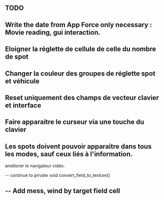 TODO
--
Write the date from App Force only necessary : Movie reading, gui interaction.
--
Eloigner la réglette de cellule de celle du nombre de spot
--
Changer la couleur des groupes de réglette spot et véhicule
--
Reset uniquement des champs de vecteur clavier et interface
--
Faire apparaitre le curseur via une touche du clavier
--
Les spots doivent pouvoir apparaitre dans tous les modes, sauf ceux liés à l'information.
--
améliorer le navigateur vidéo.


--
continue to private void convert_field_to_texture()

--
Add mess, wind by target field cell
--

